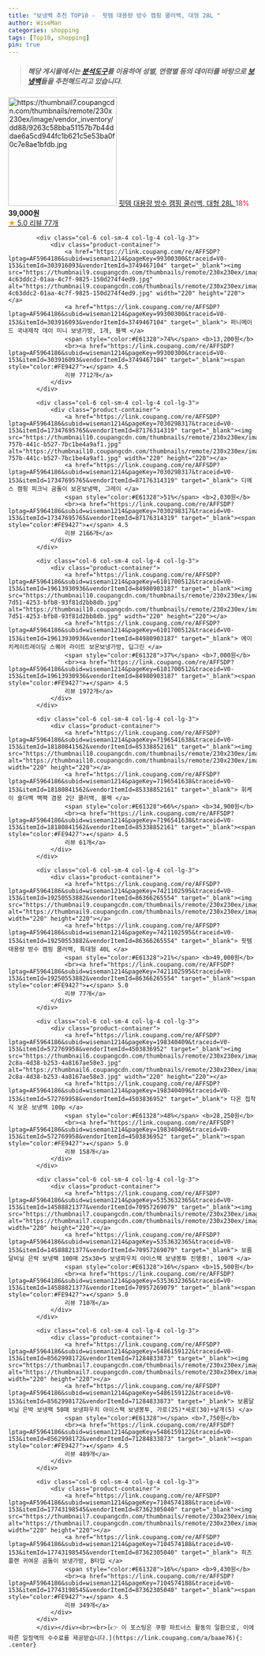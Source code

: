 ```yaml
---
title: "보냉백 추천 TOP10 -  핏템 대용량 방수 캠핑 쿨러백, 대형 28L "
author: WiseMan
categories: shopping
tags: [Top10, shopping]
pin: true
---
```


> ##### 해당 게시물에서는 [**분석도구**](https://itemscout.io/)를 이용하여 **성별**, **연령별** 등의 데이터를 바탕으로 [**보냉백**](https://link.coupang.com/a/baae76)들을 추천해드리고 있습니다.
<div class="container"><div class="row">
            <div class="col-6 col-sm-4 col-lg-4 col-lg-3">
                <div class="product-container">
                    <a href="https://link.coupang.com/re/AFFSDP?lptag=AF5964186&subid=wiseman1214&pageKey=7421102595&traceid=V0-153&itemId=19250553883&vendorItemId=86366265560" target="_blank"><img src="https://thumbnail7.coupangcdn.com/thumbnails/remote/230x230ex/image/vendor_inventory/dd88/9263c58bba51157b7b44ddae6a5cd944fc1b621c5e53ba0f0c7e8ae1bfdb.jpg" alt="https://thumbnail7.coupangcdn.com/thumbnails/remote/230x230ex/image/vendor_inventory/dd88/9263c58bba51157b7b44ddae6a5cd944fc1b621c5e53ba0f0c7e8ae1bfdb.jpg" width="220" height="220"></a>
                    <a href="https://link.coupang.com/re/AFFSDP?lptag=AF5964186&subid=wiseman1214&pageKey=7421102595&traceid=V0-153&itemId=19250553883&vendorItemId=86366265560" target="_blank"> 핏템 대용량 방수 캠핑 쿨러백, 대형 28L </a>
                    <span style="color:#E61328">18%</span> <b>39,000원</b>
                    <br><a href="https://link.coupang.com/re/AFFSDP?lptag=AF5964186&subid=wiseman1214&pageKey=7421102595&traceid=V0-153&itemId=19250553883&vendorItemId=86366265560" target="_blank"><span style="color:#FE9427">★</span> 5.0
                    리뷰 77개</a>
                </div>
            </div>
            
            <div class="col-6 col-sm-4 col-lg-4 col-lg-3">
                <div class="product-container">
                    <a href="https://link.coupang.com/re/AFFSDP?lptag=AF5964186&subid=wiseman1214&pageKey=99300300&traceid=V0-153&itemId=303916093&vendorItemId=3749467104" target="_blank"><img src="https://thumbnail9.coupangcdn.com/thumbnails/remote/230x230ex/image/retail/images/545640824709297-4c63ddc2-01aa-4c7f-9825-150d274f4ed9.jpg" alt="https://thumbnail9.coupangcdn.com/thumbnails/remote/230x230ex/image/retail/images/545640824709297-4c63ddc2-01aa-4c7f-9825-150d274f4ed9.jpg" width="220" height="220"></a>
                    <a href="https://link.coupang.com/re/AFFSDP?lptag=AF5964186&subid=wiseman1214&pageKey=99300300&traceid=V0-153&itemId=303916093&vendorItemId=3749467104" target="_blank"> 퍼니메이드 국내제작 데이 미니 보냉가방, 1개, 블랙 </a>
                    <span style="color:#E61328">74%</span> <b>13,200원</b>
                    <br><a href="https://link.coupang.com/re/AFFSDP?lptag=AF5964186&subid=wiseman1214&pageKey=99300300&traceid=V0-153&itemId=303916093&vendorItemId=3749467104" target="_blank"><span style="color:#FE9427">★</span> 4.5
                    리뷰 7712개</a>
                </div>
            </div>
            
            <div class="col-6 col-sm-4 col-lg-4 col-lg-3">
                <div class="product-container">
                    <a href="https://link.coupang.com/re/AFFSDP?lptag=AF5964186&subid=wiseman1214&pageKey=7030298317&traceid=V0-153&itemId=17347695765&vendorItemId=87176314319" target="_blank"><img src="https://thumbnail10.coupangcdn.com/thumbnails/remote/230x230ex/image/retail/images/2023/09/13/16/9/c8a1a52f-757b-441c-b527-7bc1be4a9af1.jpg" alt="https://thumbnail10.coupangcdn.com/thumbnails/remote/230x230ex/image/retail/images/2023/09/13/16/9/c8a1a52f-757b-441c-b527-7bc1be4a9af1.jpg" width="220" height="220"></a>
                    <a href="https://link.coupang.com/re/AFFSDP?lptag=AF5964186&subid=wiseman1214&pageKey=7030298317&traceid=V0-153&itemId=17347695765&vendorItemId=87176314319" target="_blank"> 디에스 캠핑 피크닉 곰돌이 보온보냉백, 그레이 </a>
                    <span style="color:#E61328">51%</span> <b>2,030원</b>
                    <br><a href="https://link.coupang.com/re/AFFSDP?lptag=AF5964186&subid=wiseman1214&pageKey=7030298317&traceid=V0-153&itemId=17347695765&vendorItemId=87176314319" target="_blank"><span style="color:#FE9427">★</span> 4.5
                    리뷰 2166개</a>
                </div>
            </div>
            
            <div class="col-6 col-sm-4 col-lg-4 col-lg-3">
                <div class="product-container">
                    <a href="https://link.coupang.com/re/AFFSDP?lptag=AF5964186&subid=wiseman1214&pageKey=6101700512&traceid=V0-153&itemId=19613930936&vendorItemId=84980903187" target="_blank"><img src="https://thumbnail10.coupangcdn.com/thumbnails/remote/230x230ex/image/retail/images/2023/02/07/11/3/744a87a1-7d51-4253-bfb8-93f81d2bb8db.jpg" alt="https://thumbnail10.coupangcdn.com/thumbnails/remote/230x230ex/image/retail/images/2023/02/07/11/3/744a87a1-7d51-4253-bfb8-93f81d2bb8db.jpg" width="220" height="220"></a>
                    <a href="https://link.coupang.com/re/AFFSDP?lptag=AF5964186&subid=wiseman1214&pageKey=6101700512&traceid=V0-153&itemId=19613930936&vendorItemId=84980903187" target="_blank"> 에이치케이트레이딩 스퀘어 라이트 보온보냉가방, 딥그린 </a>
                    <span style="color:#E61328">37%</span> <b>7,000원</b>
                    <br><a href="https://link.coupang.com/re/AFFSDP?lptag=AF5964186&subid=wiseman1214&pageKey=6101700512&traceid=V0-153&itemId=19613930936&vendorItemId=84980903187" target="_blank"><span style="color:#FE9427">★</span> 4.5
                    리뷰 1972개</a>
                </div>
            </div>
            
            <div class="col-6 col-sm-4 col-lg-4 col-lg-3">
                <div class="product-container">
                    <a href="https://link.coupang.com/re/AFFSDP?lptag=AF5964186&subid=wiseman1214&pageKey=7196541638&traceid=V0-153&itemId=18180841562&vendorItemId=85338852161" target="_blank"><img src="https://thumbnail10.coupangcdn.com/thumbnails/remote/230x230ex/image/vendor_inventory/294a/ec47d861c852d1403ef652213bea3be8d14d7de26935c70cc8dec0ecfb79.jpg" alt="https://thumbnail10.coupangcdn.com/thumbnails/remote/230x230ex/image/vendor_inventory/294a/ec47d861c852d1403ef652213bea3be8d14d7de26935c70cc8dec0ecfb79.jpg" width="220" height="220"></a>
                    <a href="https://link.coupang.com/re/AFFSDP?lptag=AF5964186&subid=wiseman1214&pageKey=7196541638&traceid=V0-153&itemId=18180841562&vendorItemId=85338852161" target="_blank"> 휘케이 숄더백 백팩 겸용 2단 쿨러백, 블랙 </a>
                    <span style="color:#E61328">66%</span> <b>34,900원</b>
                    <br><a href="https://link.coupang.com/re/AFFSDP?lptag=AF5964186&subid=wiseman1214&pageKey=7196541638&traceid=V0-153&itemId=18180841562&vendorItemId=85338852161" target="_blank"><span style="color:#FE9427">★</span> 4.5
                    리뷰 61개</a>
                </div>
            </div>
            
            <div class="col-6 col-sm-4 col-lg-4 col-lg-3">
                <div class="product-container">
                    <a href="https://link.coupang.com/re/AFFSDP?lptag=AF5964186&subid=wiseman1214&pageKey=7421102595&traceid=V0-153&itemId=19250553882&vendorItemId=86366265554" target="_blank"><img src="https://thumbnail9.coupangcdn.com/thumbnails/remote/230x230ex/image/vendor_inventory/e70a/a7389dc0d586a16c5e660145aaa6d6d1f9e4d77bda8f21c8153a0934b281.jpg" alt="https://thumbnail9.coupangcdn.com/thumbnails/remote/230x230ex/image/vendor_inventory/e70a/a7389dc0d586a16c5e660145aaa6d6d1f9e4d77bda8f21c8153a0934b281.jpg" width="220" height="220"></a>
                    <a href="https://link.coupang.com/re/AFFSDP?lptag=AF5964186&subid=wiseman1214&pageKey=7421102595&traceid=V0-153&itemId=19250553882&vendorItemId=86366265554" target="_blank"> 핏템 대용량 방수 캠핑 쿨러백, 특대형 40L </a>
                    <span style="color:#E61328">21%</span> <b>49,000원</b>
                    <br><a href="https://link.coupang.com/re/AFFSDP?lptag=AF5964186&subid=wiseman1214&pageKey=7421102595&traceid=V0-153&itemId=19250553882&vendorItemId=86366265554" target="_blank"><span style="color:#FE9427">★</span> 5.0
                    리뷰 77개</a>
                </div>
            </div>
            
            <div class="col-6 col-sm-4 col-lg-4 col-lg-3">
                <div class="product-container">
                    <a href="https://link.coupang.com/re/AFFSDP?lptag=AF5964186&subid=wiseman1214&pageKey=198340409&traceid=V0-153&itemId=572769958&vendorItemId=4503836952" target="_blank"><img src="https://thumbnail6.coupangcdn.com/thumbnails/remote/230x230ex/image/retail/images/2019/03/15/15/8/2b318316-2c8a-4d38-b253-4a8167ae58e3.jpg" alt="https://thumbnail6.coupangcdn.com/thumbnails/remote/230x230ex/image/retail/images/2019/03/15/15/8/2b318316-2c8a-4d38-b253-4a8167ae58e3.jpg" width="220" height="220"></a>
                    <a href="https://link.coupang.com/re/AFFSDP?lptag=AF5964186&subid=wiseman1214&pageKey=198340409&traceid=V0-153&itemId=572769958&vendorItemId=4503836952" target="_blank"> 다온 접착식 보온 보냉백 100p </a>
                    <span style="color:#E61328">48%</span> <b>28,250원</b>
                    <br><a href="https://link.coupang.com/re/AFFSDP?lptag=AF5964186&subid=wiseman1214&pageKey=198340409&traceid=V0-153&itemId=572769958&vendorItemId=4503836952" target="_blank"><span style="color:#FE9427">★</span> 5.0
                    리뷰 158개</a>
                </div>
            </div>
            
            <div class="col-6 col-sm-4 col-lg-4 col-lg-3">
                <div class="product-container">
                    <a href="https://link.coupang.com/re/AFFSDP?lptag=AF5964186&subid=wiseman1214&pageKey=5353632365&traceid=V0-153&itemId=14588821377&vendorItemId=70957269079" target="_blank"><img src="https://thumbnail7.coupangcdn.com/thumbnails/remote/230x230ex/image/vendor_inventory/4e49/5d7111d53b7c8108dbc9a9f09b6bdda2935e542f0c6906167bc56c9fd292.jpg" alt="https://thumbnail7.coupangcdn.com/thumbnails/remote/230x230ex/image/vendor_inventory/4e49/5d7111d53b7c8108dbc9a9f09b6bdda2935e542f0c6906167bc56c9fd292.jpg" width="220" height="220"></a>
                    <a href="https://link.coupang.com/re/AFFSDP?lptag=AF5964186&subid=wiseman1214&pageKey=5353632365&traceid=V0-153&itemId=14588821377&vendorItemId=70957269079" target="_blank"> 보름달비닐 은박 보냉팩 100매 25x30+5 보냉파우치 아이스팩 보냉봉투 진행중!, 100개 </a>
                    <span style="color:#E61328">16%</span> <b>15,500원</b>
                    <br><a href="https://link.coupang.com/re/AFFSDP?lptag=AF5964186&subid=wiseman1214&pageKey=5353632365&traceid=V0-153&itemId=14588821377&vendorItemId=70957269079" target="_blank"><span style="color:#FE9427">★</span> 5.0
                    리뷰 710개</a>
                </div>
            </div>
            
            <div class="col-6 col-sm-4 col-lg-4 col-lg-3">
                <div class="product-container">
                    <a href="https://link.coupang.com/re/AFFSDP?lptag=AF5964186&subid=wiseman1214&pageKey=5486159122&traceid=V0-153&itemId=8562998172&vendorItemId=71284833873" target="_blank"><img src="https://thumbnail7.coupangcdn.com/thumbnails/remote/230x230ex/image/vendor_inventory/8dde/d958500d1008e9771a10fcbcb6f727a4dcf409757f233d480c7c63f9604d.jpg" alt="https://thumbnail7.coupangcdn.com/thumbnails/remote/230x230ex/image/vendor_inventory/8dde/d958500d1008e9771a10fcbcb6f727a4dcf409757f233d480c7c63f9604d.jpg" width="220" height="220"></a>
                    <a href="https://link.coupang.com/re/AFFSDP?lptag=AF5964186&subid=wiseman1214&pageKey=5486159122&traceid=V0-153&itemId=8562998172&vendorItemId=71284833873" target="_blank"> 보름달비닐 은박 보냉팩 50매 보냉파우치 아이스팩 보냉봉투, 가로(25)*세로(30)+날개(5) </a>
                    <span style="color:#E61328"></span> <b>7,750원</b>
                    <br><a href="https://link.coupang.com/re/AFFSDP?lptag=AF5964186&subid=wiseman1214&pageKey=5486159122&traceid=V0-153&itemId=8562998172&vendorItemId=71284833873" target="_blank"><span style="color:#FE9427">★</span> 4.5
                    리뷰 489개</a>
                </div>
            </div>
            
            <div class="col-6 col-sm-4 col-lg-4 col-lg-3">
                <div class="product-container">
                    <a href="https://link.coupang.com/re/AFFSDP?lptag=AF5964186&subid=wiseman1214&pageKey=7104574188&traceid=V0-153&itemId=17743198545&vendorItemId=87362305040" target="_blank"><img src="https://thumbnail7.coupangcdn.com/thumbnails/remote/230x230ex/image/vendor_inventory/11a1/12395f8689018fdaa52a72409ed54b0bf0027424010e5d79dc5d50239144.jpg" alt="https://thumbnail7.coupangcdn.com/thumbnails/remote/230x230ex/image/vendor_inventory/11a1/12395f8689018fdaa52a72409ed54b0bf0027424010e5d79dc5d50239144.jpg" width="220" height="220"></a>
                    <a href="https://link.coupang.com/re/AFFSDP?lptag=AF5964186&subid=wiseman1214&pageKey=7104574188&traceid=V0-153&itemId=17743198545&vendorItemId=87362305040" target="_blank"> 히즈플랜 귀여운 곰돌이 보냉가방, B타입 </a>
                    <span style="color:#E61328">16%</span> <b>9,430원</b>
                    <br><a href="https://link.coupang.com/re/AFFSDP?lptag=AF5964186&subid=wiseman1214&pageKey=7104574188&traceid=V0-153&itemId=17743198545&vendorItemId=87362305040" target="_blank"><span style="color:#FE9427">★</span> 4.5
                    리뷰 349개</a>
                </div>
            </div>
            </div></div><br><br>[👉 이 포스팅은 쿠팡 파트너스 활동의 일환으로, 이에 따른 일정액의 수수료를 제공받습니다.](https://link.coupang.com/a/baae76){: .center}